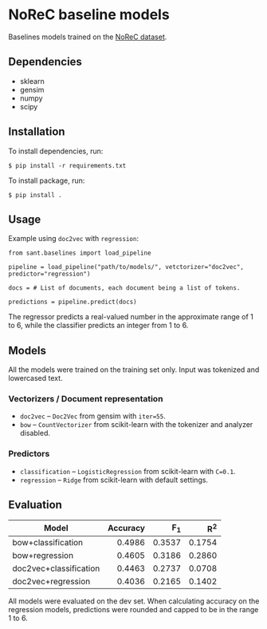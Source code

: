 # NoReC baseline models

Baselines models trained on the [NoReC dataset](https://github.com/ltgoslo/norec).

## Dependencies

- sklearn
- gensim
- numpy
- scipy

## Installation

To install dependencies, run:

```
$ pip install -r requirements.txt
```

To install package, run:

```
$ pip install .
```

## Usage

Example using `doc2vec` with `regression`:

```
from sant.baselines import load_pipeline

pipeline = load_pipeline("path/to/models/", vetctorizer="doc2vec", predictor="regression")

docs = # List of documents, each document being a list of tokens.

predictions = pipeline.predict(docs)
```

The regressor predicts a real-valued number in the approximate range
of 1 to 6, while the classifier predicts an integer from 1 to 6.

## Models

All the models were trained on the training set only. Input was
tokenized and lowercased text.

### Vectorizers / Document representation

- `doc2vec` – `Doc2Vec` from gensim with `iter=55`.
- `bow` – `CountVectorizer` from scikit-learn with the tokenizer and
  analyzer disabled.

### Predictors

- `classification` – `LogisticRegression` from scikit-learn with `C=0.1`.
- `regression` – `Ridge` from scikit-learn with default settings.

## Evaluation

| Model                  | Accuracy | F<sub>1</sub>  | R<sup>2</sup>   |
|------------------------|---------:|---------------:|----------------:|
| bow+classification     |  0.4986  | 0.3537         | 0.1754          |
| bow+regression         |  0.4605  | 0.3186         | 0.2860          |
| doc2vec+classification |  0.4463  | 0.2737         | 0.0708          |
| doc2vec+regression     |  0.4036  | 0.2165         | 0.1402          |

All models were evaluated on the dev set. When calculating accuracy on
the regression models, predictions were rounded and capped to be in
the range 1 to 6.
